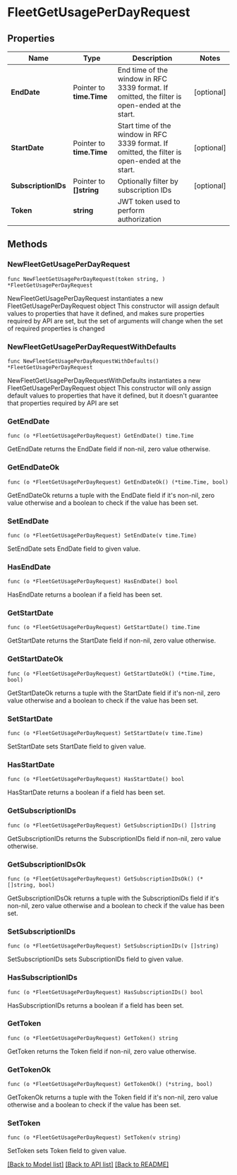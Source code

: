 # FleetGetUsagePerDayRequest

## Properties

Name | Type | Description | Notes
------------ | ------------- | ------------- | -------------
**EndDate** | Pointer to **time.Time** | End time of the window in RFC 3339 format. If omitted, the filter is open-ended at the start. | [optional] 
**StartDate** | Pointer to **time.Time** | Start time of the window in RFC 3339 format. If omitted, the filter is open-ended at the start. | [optional] 
**SubscriptionIDs** | Pointer to **[]string** | Optionally filter by subscription IDs | [optional] 
**Token** | **string** | JWT token used to perform authorization | 

## Methods

### NewFleetGetUsagePerDayRequest

`func NewFleetGetUsagePerDayRequest(token string, ) *FleetGetUsagePerDayRequest`

NewFleetGetUsagePerDayRequest instantiates a new FleetGetUsagePerDayRequest object
This constructor will assign default values to properties that have it defined,
and makes sure properties required by API are set, but the set of arguments
will change when the set of required properties is changed

### NewFleetGetUsagePerDayRequestWithDefaults

`func NewFleetGetUsagePerDayRequestWithDefaults() *FleetGetUsagePerDayRequest`

NewFleetGetUsagePerDayRequestWithDefaults instantiates a new FleetGetUsagePerDayRequest object
This constructor will only assign default values to properties that have it defined,
but it doesn't guarantee that properties required by API are set

### GetEndDate

`func (o *FleetGetUsagePerDayRequest) GetEndDate() time.Time`

GetEndDate returns the EndDate field if non-nil, zero value otherwise.

### GetEndDateOk

`func (o *FleetGetUsagePerDayRequest) GetEndDateOk() (*time.Time, bool)`

GetEndDateOk returns a tuple with the EndDate field if it's non-nil, zero value otherwise
and a boolean to check if the value has been set.

### SetEndDate

`func (o *FleetGetUsagePerDayRequest) SetEndDate(v time.Time)`

SetEndDate sets EndDate field to given value.

### HasEndDate

`func (o *FleetGetUsagePerDayRequest) HasEndDate() bool`

HasEndDate returns a boolean if a field has been set.

### GetStartDate

`func (o *FleetGetUsagePerDayRequest) GetStartDate() time.Time`

GetStartDate returns the StartDate field if non-nil, zero value otherwise.

### GetStartDateOk

`func (o *FleetGetUsagePerDayRequest) GetStartDateOk() (*time.Time, bool)`

GetStartDateOk returns a tuple with the StartDate field if it's non-nil, zero value otherwise
and a boolean to check if the value has been set.

### SetStartDate

`func (o *FleetGetUsagePerDayRequest) SetStartDate(v time.Time)`

SetStartDate sets StartDate field to given value.

### HasStartDate

`func (o *FleetGetUsagePerDayRequest) HasStartDate() bool`

HasStartDate returns a boolean if a field has been set.

### GetSubscriptionIDs

`func (o *FleetGetUsagePerDayRequest) GetSubscriptionIDs() []string`

GetSubscriptionIDs returns the SubscriptionIDs field if non-nil, zero value otherwise.

### GetSubscriptionIDsOk

`func (o *FleetGetUsagePerDayRequest) GetSubscriptionIDsOk() (*[]string, bool)`

GetSubscriptionIDsOk returns a tuple with the SubscriptionIDs field if it's non-nil, zero value otherwise
and a boolean to check if the value has been set.

### SetSubscriptionIDs

`func (o *FleetGetUsagePerDayRequest) SetSubscriptionIDs(v []string)`

SetSubscriptionIDs sets SubscriptionIDs field to given value.

### HasSubscriptionIDs

`func (o *FleetGetUsagePerDayRequest) HasSubscriptionIDs() bool`

HasSubscriptionIDs returns a boolean if a field has been set.

### GetToken

`func (o *FleetGetUsagePerDayRequest) GetToken() string`

GetToken returns the Token field if non-nil, zero value otherwise.

### GetTokenOk

`func (o *FleetGetUsagePerDayRequest) GetTokenOk() (*string, bool)`

GetTokenOk returns a tuple with the Token field if it's non-nil, zero value otherwise
and a boolean to check if the value has been set.

### SetToken

`func (o *FleetGetUsagePerDayRequest) SetToken(v string)`

SetToken sets Token field to given value.



[[Back to Model list]](../README.md#documentation-for-models) [[Back to API list]](../README.md#documentation-for-api-endpoints) [[Back to README]](../README.md)


